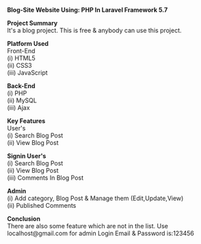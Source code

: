 <p><b>Blog-Site Website  Using: PHP In Laravel Framework 5.7 </b></p>

<p><b>Project Summary</b><br />
It's a blog project. This is free &amp; anybody can use this project.</p>

<p><b>Platform Used</b><br />
Front-End<br />
(i) HTML5 <br />
(ii) CSS3 <br />
(iii) JavaScript </p>

<p><b>Back-End</b><br />
(i) PHP <br />
(ii) MySQL <br />
(iii) Ajax </p>

<p><b>Key Features</b><br />
User's<br />
(i) Search Blog Post <br />
(ii) View Blog Post </p>

<p><b>Signin User's</b><br />
(i) Search Blog Post <br />
(ii) View Blog Post <br />
(iii) Comments In Blog Post </p>

<p><b>
Admin</b><br />
(i) Add category, Blog Post &amp; Manage them (Edit,Update,View)<br />
(ii) Published Comments </p>

<p><b>Conclusion</b><br />
There are also some feature which are not in the list. Use localhost@gmail.com for admin Login Email &amp; Password is:123456<br />
</p>
